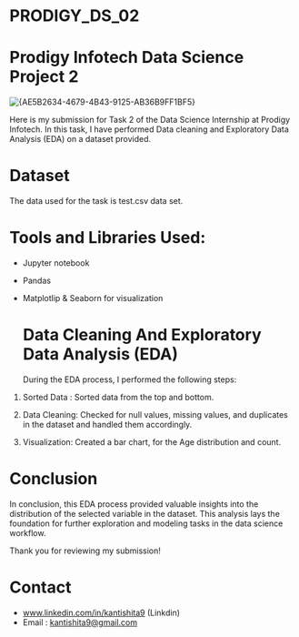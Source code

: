 # PRODIGY_DS_02
# Prodigy Infotech Data Science Project 2

![{AE5B2634-4679-4B43-9125-AB36B9FF1BF5}](https://github.com/user-attachments/assets/c774b605-125a-4c87-8b1d-a24152d166e7)

Here is my submission for Task 2 of the Data Science Internship at Prodigy Infotech. In this task, I have performed Data cleaning and Exploratory Data Analysis (EDA) on a dataset provided.

# Dataset
The data used for the task is test.csv data set.

# Tools and Libraries Used: 
* Jupyter notebook
* Pandas
* Matplotlip & Seaborn for visualization

  # Data Cleaning And Exploratory Data Analysis (EDA)
  During the EDA process, I performed the following steps:
1. Sorted Data : Sorted data from the top and bottom.

2. Data Cleaning: Checked for null values, missing values, and duplicates in the dataset and handled them accordingly.

3. Visualization: Created a bar chart, for the Age distribution and count.

# Conclusion
In conclusion, this EDA process provided valuable insights into the distribution of the selected variable in the dataset. This analysis lays the foundation for further exploration and modeling tasks in the data science workflow.

Thank you for reviewing my submission!

# Contact
* www.linkedin.com/in/kantishita9 (Linkdin)
* Email : kantishita9@gmail.com
